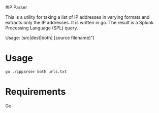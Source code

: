 #IP Parser

This is a utility for taking a list of IP addresses in varying formats and extracts only the IP addresses. It is written in go. The result is a Splunk Processing Language (SPL) query.

Usage: [src|dest|both] [source filename]")

# Usage

```
go ./ipparser both urls.txt
```

# Requirements
Go
